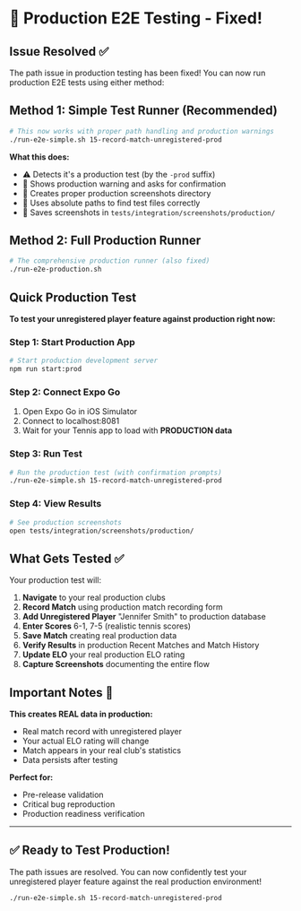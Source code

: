 # 🔧 Production E2E Testing - Fixed!

## Issue Resolved ✅

The path issue in production testing has been fixed! You can now run production E2E tests using either method:

## Method 1: Simple Test Runner (Recommended)

```bash
# This now works with proper path handling and production warnings
./run-e2e-simple.sh 15-record-match-unregistered-prod
```

**What this does:**
- ⚠️  Detects it's a production test (by the `-prod` suffix)
- 🚨 Shows production warning and asks for confirmation
- 📁 Creates proper production screenshots directory
- 🎯 Uses absolute paths to find test files correctly
- 📸 Saves screenshots in `tests/integration/screenshots/production/`

## Method 2: Full Production Runner

```bash
# The comprehensive production runner (also fixed)
./run-e2e-production.sh
```

## Quick Production Test

**To test your unregistered player feature against production right now:**

### Step 1: Start Production App
```bash
# Start production development server
npm run start:prod
```

### Step 2: Connect Expo Go
1. Open Expo Go in iOS Simulator
2. Connect to localhost:8081
3. Wait for your Tennis app to load with **PRODUCTION data**

### Step 3: Run Test
```bash
# Run the production test (with confirmation prompts)
./run-e2e-simple.sh 15-record-match-unregistered-prod
```

### Step 4: View Results
```bash
# See production screenshots
open tests/integration/screenshots/production/
```

## What Gets Tested ✅

Your production test will:

1. **Navigate** to your real production clubs
2. **Record Match** using production match recording form
3. **Add Unregistered Player** "Jennifer Smith" to production database
4. **Enter Scores** 6-1, 7-5 (realistic tennis scores)
5. **Save Match** creating real production data
6. **Verify Results** in production Recent Matches and Match History
7. **Update ELO** your real production ELO rating
8. **Capture Screenshots** documenting the entire flow

## Important Notes 🚨

**This creates REAL data in production:**
- Real match record with unregistered player
- Your actual ELO rating will change
- Match appears in your real club's statistics
- Data persists after testing

**Perfect for:**
- Pre-release validation
- Critical bug reproduction
- Production readiness verification

---

## ✅ Ready to Test Production!

The path issues are resolved. You can now confidently test your unregistered player feature against the real production environment!

```bash
./run-e2e-simple.sh 15-record-match-unregistered-prod
```